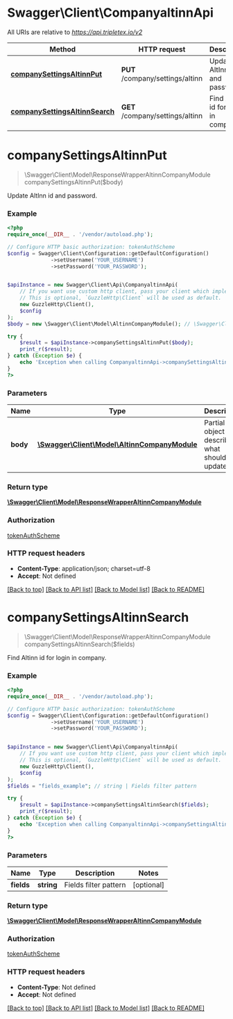 # Swagger\Client\CompanyaltinnApi

All URIs are relative to *https://api.tripletex.io/v2*

Method | HTTP request | Description
------------- | ------------- | -------------
[**companySettingsAltinnPut**](CompanyaltinnApi.md#companySettingsAltinnPut) | **PUT** /company/settings/altinn | Update AltInn id and password.
[**companySettingsAltinnSearch**](CompanyaltinnApi.md#companySettingsAltinnSearch) | **GET** /company/settings/altinn | Find Altinn id for login in company.


# **companySettingsAltinnPut**
> \Swagger\Client\Model\ResponseWrapperAltinnCompanyModule companySettingsAltinnPut($body)

Update AltInn id and password.



### Example
```php
<?php
require_once(__DIR__ . '/vendor/autoload.php');

// Configure HTTP basic authorization: tokenAuthScheme
$config = Swagger\Client\Configuration::getDefaultConfiguration()
              ->setUsername('YOUR_USERNAME')
              ->setPassword('YOUR_PASSWORD');


$apiInstance = new Swagger\Client\Api\CompanyaltinnApi(
    // If you want use custom http client, pass your client which implements `GuzzleHttp\ClientInterface`.
    // This is optional, `GuzzleHttp\Client` will be used as default.
    new GuzzleHttp\Client(),
    $config
);
$body = new \Swagger\Client\Model\AltinnCompanyModule(); // \Swagger\Client\Model\AltinnCompanyModule | Partial object describing what should be updated

try {
    $result = $apiInstance->companySettingsAltinnPut($body);
    print_r($result);
} catch (Exception $e) {
    echo 'Exception when calling CompanyaltinnApi->companySettingsAltinnPut: ', $e->getMessage(), PHP_EOL;
}
?>
```

### Parameters

Name | Type | Description  | Notes
------------- | ------------- | ------------- | -------------
 **body** | [**\Swagger\Client\Model\AltinnCompanyModule**](../Model/AltinnCompanyModule.md)| Partial object describing what should be updated | [optional]

### Return type

[**\Swagger\Client\Model\ResponseWrapperAltinnCompanyModule**](../Model/ResponseWrapperAltinnCompanyModule.md)

### Authorization

[tokenAuthScheme](../../README.md#tokenAuthScheme)

### HTTP request headers

 - **Content-Type**: application/json; charset=utf-8
 - **Accept**: Not defined

[[Back to top]](#) [[Back to API list]](../../README.md#documentation-for-api-endpoints) [[Back to Model list]](../../README.md#documentation-for-models) [[Back to README]](../../README.md)

# **companySettingsAltinnSearch**
> \Swagger\Client\Model\ResponseWrapperAltinnCompanyModule companySettingsAltinnSearch($fields)

Find Altinn id for login in company.



### Example
```php
<?php
require_once(__DIR__ . '/vendor/autoload.php');

// Configure HTTP basic authorization: tokenAuthScheme
$config = Swagger\Client\Configuration::getDefaultConfiguration()
              ->setUsername('YOUR_USERNAME')
              ->setPassword('YOUR_PASSWORD');


$apiInstance = new Swagger\Client\Api\CompanyaltinnApi(
    // If you want use custom http client, pass your client which implements `GuzzleHttp\ClientInterface`.
    // This is optional, `GuzzleHttp\Client` will be used as default.
    new GuzzleHttp\Client(),
    $config
);
$fields = "fields_example"; // string | Fields filter pattern

try {
    $result = $apiInstance->companySettingsAltinnSearch($fields);
    print_r($result);
} catch (Exception $e) {
    echo 'Exception when calling CompanyaltinnApi->companySettingsAltinnSearch: ', $e->getMessage(), PHP_EOL;
}
?>
```

### Parameters

Name | Type | Description  | Notes
------------- | ------------- | ------------- | -------------
 **fields** | **string**| Fields filter pattern | [optional]

### Return type

[**\Swagger\Client\Model\ResponseWrapperAltinnCompanyModule**](../Model/ResponseWrapperAltinnCompanyModule.md)

### Authorization

[tokenAuthScheme](../../README.md#tokenAuthScheme)

### HTTP request headers

 - **Content-Type**: Not defined
 - **Accept**: Not defined

[[Back to top]](#) [[Back to API list]](../../README.md#documentation-for-api-endpoints) [[Back to Model list]](../../README.md#documentation-for-models) [[Back to README]](../../README.md)

